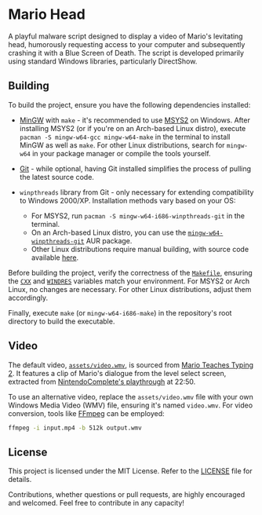# Mario Head

A playful malware script designed to display a video of Mario's levitating head, humorously requesting access to your computer and subsequently crashing it with a Blue Screen of Death. The script is developed primarily using standard Windows libraries, particularly DirectShow.

## Building

To build the project, ensure you have the following dependencies installed:

- [MinGW](https://en.wikipedia.org/wiki/MinGW) with `make` - it's recommended to use [MSYS2](https://www.msys2.org/) on Windows. After installing MSYS2 (or if you're on an Arch-based Linux distro), execute `pacman -S mingw-w64-gcc mingw-w64-make` in the terminal to install MinGW as well as `make`. For other Linux distributions, search for `mingw-w64` in your package manager or compile the tools yourself.

- [Git](https://git-scm.com/) - while optional, having Git installed simplifies the process of pulling the latest source code.

- `winpthreads` library from Git - only necessary for extending compatibility to Windows 2000/XP. Installation methods vary based on your OS:
    - For MSYS2, run `pacman -S mingw-w64-i686-winpthreads-git` in the terminal.
    - On an Arch-based Linux distro, you can use the [`mingw-w64-winpthreads-git`](https://aur.archlinux.org/packages/mingw-w64-winpthreads-git/) AUR package.
    - Other Linux distributions require manual building, with source code available [here](https://sourceforge.net/p/mingw-w64/mingw-w64).

Before building the project, verify the correctness of the [`Makefile`](Makefile), ensuring the [`CXX`](Makefile#L1) and [`WINDRES`](Makefile#L2) variables match your environment. For MSYS2 or Arch Linux, no changes are necessary. For other Linux distributions, adjust them accordingly.

Finally, execute `make` (or `mingw-w64-i686-make`) in the repository's root directory to build the executable.

## Video

The default video, [`assets/video.wmv`](assets/video.wmv), is sourced from [Mario Teaches Typing 2](https://www.mariowiki.com/Mario_Teaches_Typing_2). It features a clip of Mario's dialogue from the level select screen, extracted from [NintendoComplete's playthrough](https://youtu.be/PjyChE4NFXk?t=1370) at 22:50.

To use an alternative video, replace the `assets/video.wmv` file with your own Windows Media Video (WMV) file, ensuring it's named `video.wmv`. For video conversion, tools like [FFmpeg](https://ffmpeg.org/) can be employed:

```sh
ffmpeg -i input.mp4 -b 512k output.wmv
```

## License

This project is licensed under the MIT License. Refer to the [LICENSE](LICENSE) file for details.

Contributions, whether questions or pull requests, are highly encouraged and welcomed. Feel free to contribute in any capacity!
